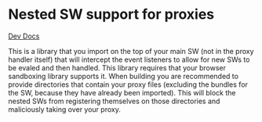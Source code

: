 # Nested SW support for proxies

[Dev Docs](./DEV.md)

This is a library that you import on the top of your main SW (not in the proxy handler itself) that will intercept the event listeners to allow for new SWs to be evaled and then handled. This library requires that your browser sandboxing library supports it. When building you are recommended to provide directories that contain your proxy files (excluding the bundles for the SW, because they have already been imported). This will block the nested SWs from registering themselves on those directories and maliciously taking over your proxy.
